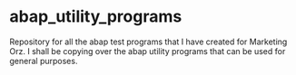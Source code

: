 # abap_utility_programs
Repository for all the abap test programs that I have created for Marketing Orz. I shall be copying over the abap utility programs that can be used for general purposes. 
